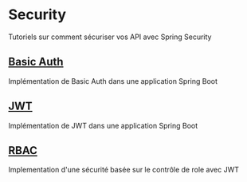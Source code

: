 # Security
Tutoriels sur comment sécuriser vos API avec Spring Security
## [Basic Auth](basic-auth-tutorial)
Implémentation de Basic Auth dans une application Spring Boot
## [JWT](jwt-tutorial)
Implémentation de JWT dans une application Spring Boot
## [RBAC](jwt-rbac-tutorial)
Implementation d'une sécurité basée sur le contrôle de role avec JWT